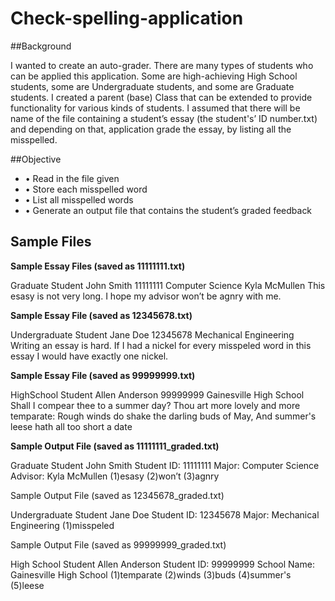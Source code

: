 # Check-spelling-application


##Background

I wanted to create an auto-grader. There are many types of students who can be applied this application.
Some are high-achieving High School students, some are Undergraduate students, and some are Graduate students. 
I created a parent (base) Class that can be extended to provide functionality for various kinds of students. 
I assumed that there will be name of the file containing a student’s essay (the student's’ ID number.txt) and depending on that, application grade the essay, by listing all the misspelled.


##Objective

* •    Read in the file given
* •    Store each misspelled word
* •    List all misspelled words
* •    Generate an output file that contains the student’s graded feedback

## Sample Files 

**Sample Essay Files (saved as 11111111.txt)** 
 
Graduate Student
John Smith
11111111
Computer Science
Kyla McMullen
This esasy is not very long. I hope my advisor won’t be agnry with me.

**Sample Essay File (saved as 12345678.txt)**
 
Undergraduate Student
Jane Doe
12345678
Mechanical Engineering
Writing an essay is hard. If I had a nickel for every misspeled word in this essay I would have exactly one nickel.

**Sample Essay File (saved as 99999999.txt)**
 
HighSchool Student
Allen Anderson
99999999
Gainesville High School
Shall I compear thee to a summer day?
Thou art more lovely and more temparate:
Rough winds do shake the darling buds of May,
And summer's leese hath all too short a date

**Sample Output File (saved as 11111111_graded.txt)**
 
Graduate Student John Smith
Student ID: 11111111
Major: Computer Science
Advisor: Kyla McMullen
(1)esasy
(2)won’t
(3)agnry


Sample Output File (saved as 12345678_graded.txt)
 
Undergraduate Student Jane Doe
Student ID: 12345678
Major: Mechanical Engineering
(1)misspeled


Sample Output File (saved as 99999999_graded.txt)
 
High School Student Allen Anderson
Student ID: 99999999
School Name: Gainesville High School
(1)temparate
(2)winds
(3)buds
(4)summer's
(5)leese
